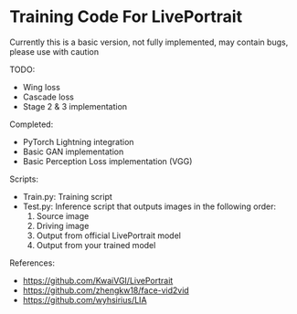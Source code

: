# Training Code For LivePortrait

Currently this is a basic version, not fully implemented, may contain bugs, please use with caution

TODO:
- Wing loss
- Cascade loss
- Stage 2 & 3 implementation

Completed:
- PyTorch Lightning integration
- Basic GAN implementation 
- Basic Perception Loss implementation (VGG)

Scripts:
- Train.py: Training script
- Test.py: Inference script that outputs images in the following order:
  1. Source image
  2. Driving image
  3. Output from official LivePortrait model
  4. Output from your trained model

References:
- https://github.com/KwaiVGI/LivePortrait
- https://github.com/zhengkw18/face-vid2vid
- https://github.com/wyhsirius/LIA
